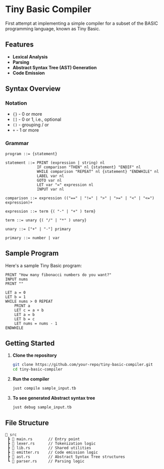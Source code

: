 # Tiny Basic Compiler

First attempt at implementing a simple compiler for a subset of the BASIC programming language, known as Tiny Basic.

## Features

- **Lexical Analysis**
- **Parsing**
- **Abstract Syntax Tree (AST) Generation**
- **Code Emission**

## Syntax Overview

### Notation

- `{}` - 0 or more
- `[]` - 0 or 1, i.e., optional
- `()` - grouping / or
- `+` - 1 or more

### Grammar

```
program ::= {statement}

statement ::= PRINT (expression | string) nl
              IF comparison "THEN" nl {statement} "ENDIF" nl
              WHILE comparison "REPEAT" nl {statement} "ENDWHILE" nl
              LABEL var nl
              GOTO var nl
              LET var "=" expression nl
              INPUT var nl

comparison ::= expression (("==" | "!=" | ">" | ">=" | "<" | "<=") expression)+

expression ::= term {( "-" | "+" ) term}

term ::= unary {( "/" | "*" ) unary}

unary ::= ["+" | "-"] primary

primary ::= number | var
```


## Sample Program

Here's a sample Tiny Basic program:

```basic
PRINT "How many fibonacci numbers do you want?"
INPUT nums
PRINT ""

LET a = 0
LET b = 1
WHILE nums > 0 REPEAT
    PRINT a
    LET c = a + b
    LET a = b
    LET b = c
    LET nums = nums - 1
ENDWHILE

```

## Getting Started

1. **Clone the repository**
    ```sh
    git clone https://github.com/your-repo/tiny-basic-compiler.git
    cd tiny-basic-compiler
    ```

2. **Run the compiler**
    ```sh
    just compile sample_input.tb
    ```

3. **To see generated Abstract syntax tree**
   ```sh
   just debug sample_input.tb
   ```

## File Structure

```
📂 src
 ┣ 📜 main.rs       // Entry point
 ┣ 📜 lexer.rs      // Tokenization logic
 ┣ 📜 lib.rs        // Shared utilities
 ┣ 📜 emitter.rs    // Code emission logic
 ┣ 📜 ast.rs        // Abstract Syntax Tree structures
 ┗ 📜 parser.rs     // Parsing logic
```
